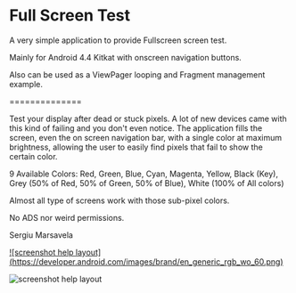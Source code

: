 Full Screen Test
==============

A very simple application to provide Fullscreen screen test.

Mainly for Android 4.4 Kitkat with onscreen navigation buttons.

Also can be used as a ViewPager looping and Fragment management example.

==============

Test your display after dead or stuck pixels. A lot of new devices came with this kind of failing and you don't even notice. The application fills the screen, even the on screen navigation bar, with a single color at maximum brightness, allowing the user to easily find pixels that fail to show the certain color.

9 Available Colors:
Red, Green, Blue, Cyan, Magenta, Yellow, Black (Key), Grey (50% of Red, 50% of Green, 50% of Blue), White (100% of All colors)

Almost all type of screens work with those sub-pixel colors.

No ADS nor weird permissions.

Sergiu Marsavela

[![screenshot help layout] (https://developer.android.com/images/brand/en_generic_rgb_wo_60.png)](https://play.google.com/store/apps/details?id=la.marsave.fullscreentest)

![screenshot help layout](https://raw.github.com/marsavela/FullscreenTest/screenshots/screenshots/Screenshot_2014-03-02-02-13-18.png)

